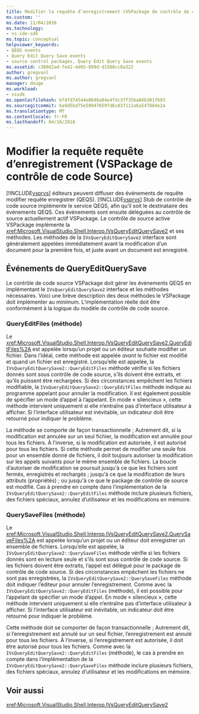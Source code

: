 ```yaml
---
title: Modifier la requête d’enregistrement (VSPackage de contrôle de code Source) de la requête | Documents Microsoft
ms.custom: ''
ms.date: 11/04/2016
ms.technology:
- vs-ide-sdk
ms.topic: conceptual
helpviewer_keywords:
- QEQS events
- Query Edit Query Save events
- source control packages, Query Edit Query Save events
ms.assetid: c360d2ad-fe42-4d65-899d-d1588cc8a322
author: gregvanl
ms.author: gregvanl
manager: douge
ms.workload:
- vssdk
ms.openlocfilehash: bf4fd74544e0646a84e4fdc37f35ba84b301f693
ms.sourcegitcommit: 6a9d5bd75e50947659fd6c837111a6a547884e2a
ms.translationtype: MT
ms.contentlocale: fr-FR
ms.lasthandoff: 04/16/2018
---
```

# <a name="query-edit-query-save-source-control-vspackage"></a>Modifier la requête requête d’enregistrement (VSPackage de contrôle de code Source)
[!INCLUDE[vsprvs](../../code-quality/includes/vsprvs_md.md)] éditeurs peuvent diffuser des événements de requête modifier requête enregistrer (QEQS). [!INCLUDE[vsprvs](../../code-quality/includes/vsprvs_md.md)] Stub de contrôle de code source implémente le service QEQS, afin qu’il soit le destinataire des événements QEQS. Ces événements sont ensuite déléguées au contrôle de source actuellement actif VSPackage. Le contrôle de source active VSPackage implémente la <xref:Microsoft.VisualStudio.Shell.Interop.IVsQueryEditQuerySave2> et ses méthodes. Les méthodes de la `IVsQueryEditQuerySave2` interface sont généralement appelées immédiatement avant la modification d’un document pour la première fois, et juste avant un document est enregistré.  
  
## <a name="queryeditquerysave-events"></a>Événements de QueryEditQuerySave  
 Le contrôle de code source VSPackage doit gérer les événements QEQS en implémentant le `IVsQueryEditQuerySave2` interface et les méthodes nécessaires. Voici une brève description des deux méthodes le VSPackage doit implémenter au minimum. L’implémentation réelle doit être conformément à la logique du modèle de contrôle de code source.  
  
### <a name="queryeditfiles-method"></a>QueryEditFiles (méthode)  
 Le <xref:Microsoft.VisualStudio.Shell.Interop.IVsQueryEditQuerySave2.QueryEditFiles%2A> est appelée lorsqu’un projet ou un éditeur souhaite modifier un fichier. Dans l’idéal, cette méthode est appelée *avant* le fichier est modifié et quand un fichier est enregistré. Lorsqu’elle est appelée, la `IVsQueryEditQuerySave2::QueryEditFiles` méthode vérifie si les fichiers donnés sont sous contrôle de code source, s’ils doivent être extraits, et qu’ils puissent être rechargées. Si des circonstances empêchent les fichiers modifiable, la `IVsQueryEditQuerySave2::QueryEditFiles` méthode indique au programme appelant pour annuler la modification. Il est également possible de spécifier un mode d’appel à l’appelant. En mode « silencieux », cette méthode intervient uniquement si elle n’entraîne pas d’interface utilisateur à afficher. Si l’interface utilisateur est inévitable, un indicateur doit être retourné pour indiquer le problème.  
  
 La méthode se comporte de façon transactionnelle ; Autrement dit, si la modification est annulée sur un seul fichier, la modification est annulée pour tous les fichiers. À l’inverse, si la modification est autorisée, il est autorisé pour tous les fichiers. Si cette méthode permet de modifier une seule fois pour un ensemble donné de fichiers, il doit toujours autoriser la modification sur les appels suivants pour le même ensemble de fichiers. La boucle d’autoriser de modification se poursuit jusqu'à ce que les fichiers sont fermés, enregistrés et rechargés ; jusqu'à ce que la modification de leurs attributs (propriétés) ; ou jusqu'à ce que le package de contrôle de source est modifié. Cas à prendre en compte dans l’implémentation de la `IVsQueryEditQuerySave2::QueryEditFiles` méthode inclure plusieurs fichiers, des fichiers spéciaux, annulez d’utilisateur et les modifications en mémoire.  
  
### <a name="querysavefiles-method"></a>QuerySaveFiles (méthode)  
 Le <xref:Microsoft.VisualStudio.Shell.Interop.IVsQueryEditQuerySave2.QuerySaveFiles%2A> est appelée lorsqu’un projet ou un éditeur doit enregistrer un ensemble de fichiers. Lorsqu’elle est appelée, la `IVsQueryEditQuerySave2::QuerySaveFiles` méthode vérifie si les fichiers donnés sont en lecture seule et s’ils sont sous contrôle de code source. Si les fichiers doivent être extraits, l’appel est délégué pour le package de contrôle de code source. Si des circonstances empêchent les fichiers ne sont pas enregistrées, la `IVsQueryEditQuerySave2::QuerySaveFiles` méthode doit indiquer l’éditeur pour annuler l’enregistrement. Comme avec la `IVsQueryEditQuerySave2::QueryEditFiles` (méthode), il est possible pour l’appelant de spécifier un mode d’appel. En mode « silencieux », cette méthode intervient uniquement si elle n’entraîne pas d’interface utilisateur à afficher. Si l’interface utilisateur est inévitable, un indicateur doit être retourné pour indiquer le problème.  
  
 Cette méthode doit se comporter de façon transactionnelle ; Autrement dit, si l’enregistrement est annulé sur un seul fichier, l’enregistrement est annulé pour tous les fichiers. À l’inverse, si l’enregistrement est autorisée, il doit être autorisé pour tous les fichiers. Comme avec la `IVsQueryEditQuerySave2::QueryEditFiles` (méthode), le cas à prendre en compte dans l’implémentation de la `IVsQueryEditQuerySave2::QuerySaveFiles` méthode inclure plusieurs fichiers, des fichiers spéciaux, annulez d’utilisateur et les modifications en mémoire.  
  
## <a name="see-also"></a>Voir aussi  
 <xref:Microsoft.VisualStudio.Shell.Interop.IVsQueryEditQuerySave2>